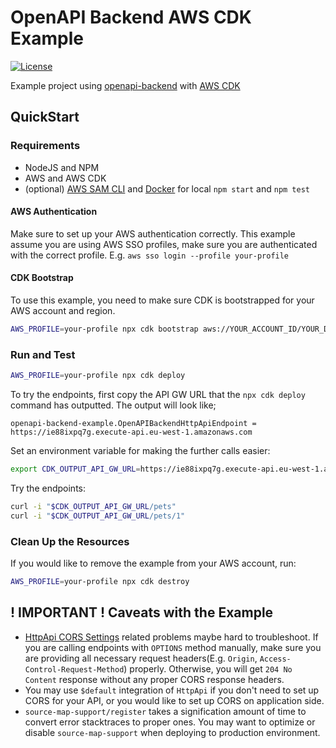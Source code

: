 # OpenAPI Backend AWS CDK Example

[![License](http://img.shields.io/:license-mit-blue.svg)](http://anttiviljami.mit-license.org)

Example project using [openapi-backend](https://github.com/anttiviljami/openapi-backend) with [AWS CDK](https://aws.amazon.com/cdk/)

## QuickStart

### Requirements

- NodeJS and NPM
- AWS and AWS CDK
- (optional) [AWS SAM CLI](https://docs.aws.amazon.com/serverless-application-model/latest/developerguide/serverless-sam-reference.html#serverless-sam-cli) and [Docker](https://docs.docker.com/get-docker/) for local `npm start` and `npm test`

#### AWS Authentication

Make sure to set up your AWS authentication correctly. This example assume you are using AWS SSO profiles, make sure you are authenticated with the correct profile. E.g. `aws sso login --profile your-profile`

#### CDK Bootstrap

To use this example, you need to make sure CDK is bootstrapped for your AWS account and region.

```bash
AWS_PROFILE=your-profile npx cdk bootstrap aws://YOUR_ACCOUNT_ID/YOUR_DEFAULT_REGION
```

### Run and Test

```bash
AWS_PROFILE=your-profile npx cdk deploy
```

To try the endpoints, first copy the API GW URL that the `npx cdk deploy` command has outputted. The output will look like;

```
openapi-backend-example.OpenAPIBackendHttpApiEndpoint = https://ie88ixpq7g.execute-api.eu-west-1.amazonaws.com
```

Set an environment variable for making the further calls easier:
```bash
export CDK_OUTPUT_API_GW_URL=https://ie88ixpq7g.execute-api.eu-west-1.amazonaws.com
```

Try the endpoints:

```bash
curl -i "$CDK_OUTPUT_API_GW_URL/pets"
curl -i "$CDK_OUTPUT_API_GW_URL/pets/1"
```

### Clean Up the Resources

If you would like to remove the example from your AWS account, run:

```bash
AWS_PROFILE=your-profile npx cdk destroy
```

## ! IMPORTANT ! Caveats with the Example

- [HttpApi CORS Settings](https://docs.aws.amazon.com/apigateway/latest/developerguide/http-api-cors.html) related problems maybe hard to troubleshoot. If you are calling endpoints with `OPTIONS` method manually, make sure you are providing all necessary request headers(E.g. `Origin`, `Access-Control-Request-Method`) properly. Otherwise, you will get `204 No Content` response without any proper CORS response headers.
- You may use `$default` integration of `HttpApi` if you don't need to set up CORS for your API, or you would like to set up CORS on application side.
- `source-map-support/register` takes a signification amount of time to convert error stacktraces to proper ones. You may want to optimize or disable `source-map-support` when deploying to production environment.
